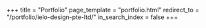 +++
title = "Portfolio"
page_template = "portfolio.html"
redirect_to = "/portfolio/ielo-design-pte-ltd/"
in_search_index = false
+++
